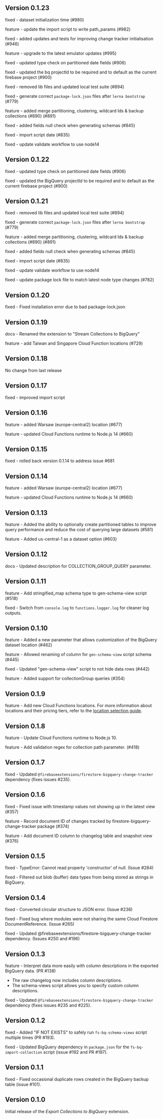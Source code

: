 ## Version 0.1.23

fixed - dataset initialization time (#980)

feature - update the import script to write path_params (#982)

fixed - added updates and tests for improving change tracker initialisation (#946)

feature - upgrade to the latest emulator updates (#995)

fixed - updated type check on partitioned date fields (#906)

fixed - updated the bq projectId to be required and to default as the current firebase project (#900)

fixed - removed lib files and updated local test suite (#894)

fixed - generate correct `package-lock.json` files after `lerna bootstrap` (#779)

feature - added merge partitioning, clustering, wildcard Ids & backup collections (#890) (#891)

fixed - added fields null check when generating schemas (#845)

fixed - import script date (#835)

fixed - update validate workflow to use node14

## Version 0.1.22

fixed - updated type check on partitioned date fields (#906)

fixed - updated the BigQuery projectId to be required and to default as the current firebase project (#900)

## Version 0.1.21

fixed - removed lib files and updated local test suite (#894)

fixed - generate correct `package-lock.json` files after `lerna bootstrap` (#779)

feature - added merge partitioning, clustering, wildcard Ids & backup collections (#890) (#891)

fixed - added fields null check when generating schemas (#845)

fixed - import script date (#835)

fixed - update validate workflow to use node14

fixed - update package lock file to match latest node type changes (#782)

## Version 0.1.20

fixed - Fixed installation error due to bad package-lock.json

## Version 0.1.19

docs - Renamed the extension to "Stream Collections to BigQuery"

feature - add Taiwan and Singapore Cloud Function locations (#729)

## Version 0.1.18

No change from last release

## Version 0.1.17

fixed - improved import script

## Version 0.1.16

feature - added Warsaw (europe-central2) location (#677)

feature - updated Cloud Functions runtime to Node.js 14 (#660)

## Version 0.1.15

fixed - rolled back version 0.1.14 to address issue #681

## Version 0.1.14

feature - added Warsaw (europe-central2) location (#677)

feature - updated Cloud Functions runtime to Node.js 14 (#660)

## Version 0.1.13

feature - Added the ability to optionally create partitioned tables to improve query performance and reduce the cost of querying large datasets (#581)

feature - Added us-central-1 as a dataset option (#603)

## Version 0.1.12

docs - Updated description for COLLECTION_GROUP_QUERY parameter.

## Version 0.1.11

feature - Add stringified_map schema type to gen-schema-view script (#518)

fixed - Switch from `console.log` to `functions.logger.log` for cleaner log outputs.

## Version 0.1.10

feature - Added a new parameter that allows customization of the BigQuery dataset location (#462)

feature - Allowed renaming of column for `gen-schema-view` script schema (#445)

fixed - Updated "gen-schema-view" script to not hide data rows (#442)

feature - Added support for collectionGroup queries (#354)

## Version 0.1.9

feature - Add new Cloud Functions locations. For more information about locations and their pricing tiers, refer to the [location selection guide](https://firebase.google.com/docs/functions/locations).

## Version 0.1.8

feature - Update Cloud Functions runtime to Node.js 10.

feature - Add validation regex for collection path parameter. (#418)

## Version 0.1.7

fixed - Updated `@firebaseextensions/firestore-bigquery-change-tracker` dependency (fixes issues #235).

## Version 0.1.6

fixed - Fixed issue with timestamp values not showing up in the latest view (#357)

feature - Record document ID of changes tracked by firestore-bigquery-change-tracker package (#374)

feature - Add document ID column to changelog table and snapshot view (#376)

## Version 0.1.5

fixed - TypeError: Cannot read property 'constructor' of null. (Issue #284)

fixed - Filtered out blob (buffer) data types from being stored as strings in BigQuery.

## Version 0.1.4

fixed - Converted circular structure to JSON error. (Issue #236)

fixed - Fixed bug where modules were not sharing the same Cloud Firestore
DocumentReference. (Issue #265)

fixed - Updated @firebaseextensions/firestore-bigquery-change-tracker dependency. (Issues #250 and #196)

## Version 0.1.3

feature - Interpret data more easily with column descriptions in the exported BigQuery data. (PR #138)

- The raw changelog now includes column descriptions.
- The schema-views script allows you to specify custom column descriptions.

fixed - Updated `@firebaseextensions/firestore-bigquery-change-tracker` dependency (fixes issues #235 and #225).

## Version 0.1.2

fixed - Added "IF NOT EXISTS" to safely run `fs-bq-schema-views` script multiple times (PR #193).

fixed - Updated BigQuery dependency in `package.json` for the `fs-bq-import-collection` script (issue #192 and PR #197).

## Version 0.1.1

fixed - Fixed occasional duplicate rows created in the BigQuery backup table (issue #101).

## Version 0.1.0

Initial release of the _Export Collections to BigQuery_ extension.
